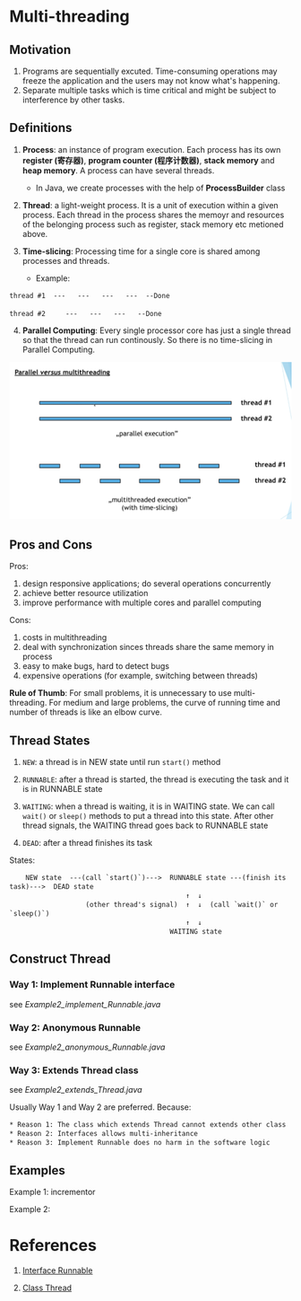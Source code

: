 # Multi-threading

## Motivation

1. Programs are sequentially excuted. Time-consuming operations may freeze the application and the users may not know what's happening.
2. Separate multiple tasks which is time critical and might be subject to interference by other tasks.


## Definitions

1. **Process**: an instance of program execution. Each process has its own **register (寄存器)**, **program counter (程序计数器)**, **stack memory** and **heap memory**. A process can have several threads.
    * In Java, we create processes with the help of **ProcessBuilder** class

2. **Thread**: a light-weight process. It is a unit of execution within a given process. Each thread in the process shares the memoyr and resources of the belonging process such as register, stack memory etc metioned above.

3. **Time-slicing**: Processing time for a single core is shared among processes and threads.

    * Example: 

```
thread #1  ---   ---   ---   ---  --Done

thread #2     ---   ---   ---   --Done
```

4. **Parallel Computing**: Every single processor core has just a single thread so that the thread can run continously. So there is no time-slicing in Parallel Computing.

![image1](images/image1.png)


## Pros and Cons

Pros:

1. design responsive applications; do several operations concurrently
2. achieve better resource utilization
3. improve performance with multiple cores and parallel computing

Cons:

1. costs in multithreading
2. deal with synchronization sinces threads share the same memory in process
3. easy to make bugs, hard to detect bugs
4. expensive operations (for example, switching between threads)

**Rule of Thumb**: For small problems, it is unnecessary to use multi-threading. For medium and large problems, the curve of running time and number of threads is like an elbow curve.


## Thread States

1. `NEW`: a thread is in NEW state until run `start()` method

2. `RUNNABLE`: after a thread is started, the thread is executing the task and it is in RUNNABLE state

3. `WAITING`: when a thread is waiting, it is in WAITING state. We can call `wait()` or `sleep()` methods to put a thread into this state. After other thread signals, the WAITING thread goes back to RUNNABLE state

4. `DEAD`: after a thread finishes its task

States:

```
    NEW state  ---(call `start()`)--->  RUNNABLE state ---(finish its task)--->  DEAD state
                                            ↑  ↓
                   (other thread's signal)  ↑  ↓  (call `wait()` or `sleep()`)
                                            ↑  ↓
                                        WAITING state
```


## Construct Thread

### Way 1: Implement Runnable interface

see *Example2_implement_Runnable.java*

### Way 2: Anonymous Runnable

see *Example2_anonymous_Runnable.java*

### Way 3: Extends Thread class

see *Example2_extends_Thread.java*

Usually Way 1 and Way 2 are preferred. Because:

    * Reason 1: The class which extends Thread cannot extends other class
    * Reason 2: Interfaces allows multi-inheritance
    * Reason 3: Implement Runnable does no harm in the software logic


## Examples

Example 1: incrementor

Example 2: 


# References

1. [Interface Runnable](https://docs.oracle.com/javase/7/docs/api/java/lang/Runnable.html)

2. [Class Thread](https://docs.oracle.com/javase/7/docs/api/java/lang/Thread.html)

